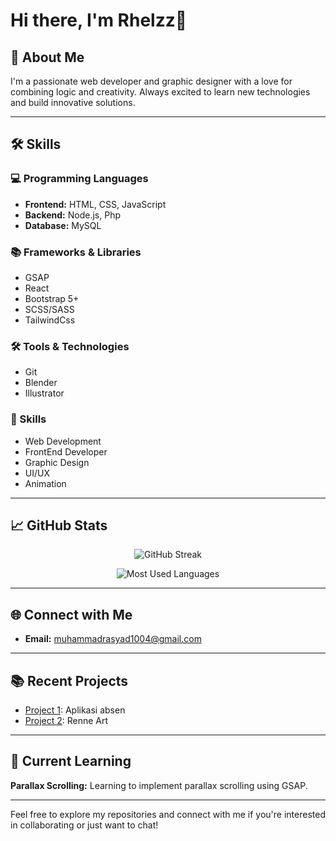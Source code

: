 # Hi there, I'm Rhelzz👋

## 🚀 About Me
I'm a passionate web developer and graphic designer with a love for combining logic and creativity. Always excited to learn new technologies and build innovative solutions.

---

## 🛠️ Skills

### 💻 Programming Languages
<ul>
  <li><strong>Frontend:</strong> HTML, CSS, JavaScript</li>
  <li><strong>Backend:</strong> Node.js, Php</li>
  <li><strong>Database:</strong> MySQL</li>
</ul>

### 📚 Frameworks & Libraries
<ul>
  <li>GSAP</li>
  <li>React</li>
  <li>Bootstrap 5+</li>
  <li>SCSS/SASS</li>
  <li>TailwindCss</li>
</ul>

### 🛠️ Tools & Technologies
<ul>
  <li>Git</li>
  <li>Blender</li>
  <li>Illustrator</li>
</ul>

### 🎨 Skills
<ul>
  <li>Web Development</li>
  <li>FrontEnd Developer</li>
  <li>Graphic Design</li>
  <li>UI/UX</li>
  <li>Animation</li>
</ul>

---

## 📈 GitHub Stats
<p align="center">
  <img src="https://github-readme-streak-stats.herokuapp.com/?user=rhelzz" alt="GitHub Streak" />
</p>
<p align="center">
  <img src="https://github-readme-stats.vercel.app/api/top-langs/?username=rhelzz&layout=compact" alt="Most Used Languages" />
</p>

---

## 🌐 Connect with Me
<ul>
  <li><strong>Email:</strong> <a href="mailto:muhammadrasyad1004@gmail.com">muhammadrasyad1004@gmail.com</a></li>
</ul>

---

## 📚 Recent Projects
<ul>
  <li><a href="link-to-project">Project 1</a>: Aplikasi absen</li>
  <li><a href="link-to-project">Project 2</a>: Renne Art</li>
</ul>

---

## 📜 Current Learning
<p>
  <strong>Parallax Scrolling:</strong> Learning to implement parallax scrolling using GSAP.
</p>

---

Feel free to explore my repositories and connect with me if you're interested in collaborating or just want to chat!

